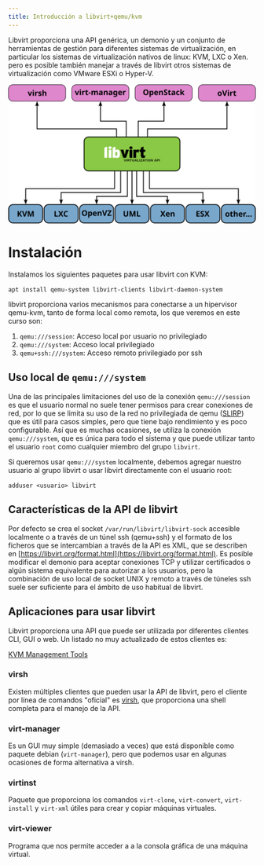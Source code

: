 ```yaml
---
title: Introducción a libvirt+qemu/kvm
---
```


Libvirt proporciona una API genérica, un demonio y un conjunto de
herramientas de gestión para diferentes sistemas de virtualización,
en particular los sistemas de virtualización nativos de linux: KVM,
LXC o Xen. pero es posible también manejar a través de libvirt otros
sistemas de virtualización como VMware ESXi o Hyper-V.

![Esquema libvirt](img/Libvirtsupport.svg)

# Instalación

Instalamos los siguientes paquetes para usar libvirt con KVM:

```
apt install qemu-system libvirt-clients libvirt-daemon-system
```

libvirt proporciona varios mecanismos para conectarse a un hipervisor
qemu-kvm, tanto de forma local como remota, los que veremos en este
curso son:

1. `qemu:///session`: Acceso local por usuario no privilegiado
1. `qemu:///system`: Acceso local privilegiado
1. `qemu+ssh:///system`: Acceso remoto privilegiado por ssh


## Uso local de `qemu:///system`

Una de las principales limitaciones del uso de la conexión
`qemu:///session` es que el usuario normal no suele tener permisos para
crear conexiones de red, por lo que se limita su uso de la red no
privilegiada de qemu
([SLIRP](https://wiki.qemu.org/Documentation/Networking#User_Networking_.28SLIRP.29))
que es útil para casos simples, pero que tiene bajo rendimiento y es
poco configurable. Así que es muchas ocasiones, se utiliza la conexión 
`qemu:///system`, que es única para todo el sistema y que puede
utilizar tanto el usuario `root` como cualquier miembro del grupo
`libvirt`.

Si queremos usar `qemu:///system` localmente, debemos agregar nuestro
usuario al grupo libvirt o usar libvirt directamente con el usuario
root:

```
adduser <usuario> libvirt
```

## Características de la API de libvirt

Por defecto se crea el socket `/var/run/libvirt/libvirt-sock`
accesible localmente o a través de un túnel ssh (qemu+ssh) y el
formato de los ficheros que se intercambian a través de la API es XML,
que se describen en
[https://libvirt.org/format.html](https://libvirt.org/format.html). Es
posible modificar el demonio para aceptar conexiones TCP y utilizar
certificados o algún sistema equivalente para autorizar a los
usuarios, pero la combinación de uso local de socket UNIX y remoto a
través de túneles ssh suele ser suficiente para el ámbito de uso
habitual de libvirt.


## Aplicaciones para usar libvirt

Libvirt proporciona una API que puede ser utilizada por diferentes
clientes CLI, GUI o web. Un listado no muy actualizado de estos
clientes es:

[KVM Management Tools](https://www.linux-kvm.org/page/Management_Tools)

### virsh

Existen múltiples clientes que pueden usar la API de libvirt, pero el
cliente por línea de comandos "oficial" es
[virsh]({filename}./virsh.md), que proporciona una shell completa para
el manejo de la API.

### virt-manager

Es un GUI muy simple (demasiado a veces) que está disponible como
paquete debian (`virt-manager`), pero que podemos usar en algunas
ocasiones de forma alternativa a virsh.

### virtinst

Paquete que proporciona los comandos `virt-clone`, `virt-convert`,
`virt-install` y `virt-xml` útiles para crear y copiar máquinas
virtuales.

### virt-viewer

Programa que nos permite acceder a a la consola gráfica de una máquina virtual.
